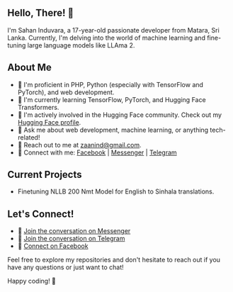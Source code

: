 ## Hello, There! 👋

I'm Sahan Induvara, a 17-year-old passionate developer from Matara, Sri Lanka. Currently, I'm delving into the world of machine learning and fine-tuning large language models like LLAma 2.

## About Me

- 🔭 I'm proficient in PHP, Python (especially with TensorFlow and PyTorch), and web development.
- 🌱 I'm currently learning TensorFlow, PyTorch, and Hugging Face Transformers.
- 🚀 I'm actively involved in the Hugging Face community. Check out my [Hugging Face profile](https://hf.co/zaanind).
- 💬 Ask me about web development, machine learning, or anything tech-related!
- 📧 Reach out to me at [zaanind@gmail.com](mailto:zaanind@gmail.com).
- 🎯 Connect with me: [Facebook](https://fb.com/zaanind) | [Messenger](https://m.me/zaanind) | [Telegram](https://t.me/zaanind)


## Current Projects
- Finetuning NLLB 200 Nmt Model for English to Sinhala translations.

## Let's Connect!

- 🤖 [Join the conversation on Messenger](https://m.me/zaanind)
-  🤖 [Join the conversation on Telegram](https://t.me/zaanind)
- 📱 [Connect on Facebook](https://fb.com/zaanind)

Feel free to explore my repositories and don't hesitate to reach out if you have any questions or just want to chat!

Happy coding! 🚀
